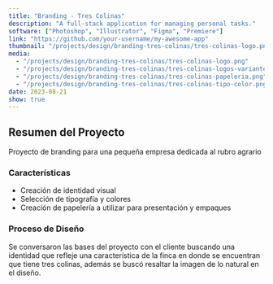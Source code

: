 ```yaml
---
title: "Branding - Tres Colinas"
description: "A full-stack application for managing personal tasks."
software: ["Photoshop", "Illustrator", "Figma", "Premiere"]
link: "https://github.com/your-username/my-awesome-app"
thumbnail: "/projects/design/branding-tres-colinas/tres-colinas-logo.png"
media:
  - "/projects/design/branding-tres-colinas/tres-colinas-logo.png"
  - "/projects/design/branding-tres-colinas/tres-colinas-logos-variantes.png"
  - "/projects/design/branding-tres-colinas/tres-colinas-papeleria.png"
  - "/projects/design/branding-tres-colinas/tres-colinas-tipo-color.png"
date: 2023-08-21
show: true
---
```


## Resumen del Proyecto

Proyecto de branding para una pequeña empresa dedicada al rubro agrario

### Características

- Creación de identidad visual
- Selección de tipografía y colores
- Creación de papelería a utilizar para presentación y empaques

### Proceso de Diseño

Se conversaron las bases del proyecto con el cliente buscando una identidad que refleje una característica de la finca en donde se encuentran que tiene tres colinas, además se buscó resaltar la imagen de lo natural en el diseño.

